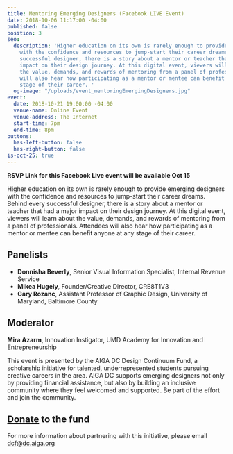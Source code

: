```yaml
---
title: Mentoring Emerging Designers (Facebook LIVE Event)
date: 2018-10-06 11:17:00 -04:00
published: false
position: 3
seo:
  description: 'Higher education on its own is rarely enough to provide emerging designers
    with the confidence and resources to jump-start their career dreams. Behind every
    successful designer, there is a story about a mentor or teacher that had a major
    impact on their design journey. At this digital event, viewers will learn about
    the value, demands, and rewards of mentoring from a panel of professionals. Attendees
    will also hear how participating as a mentor or mentee can benefit anyone at any
    stage of their career. '
  og-image: "/uploads/event_mentoringEmergingDesigners.jpg"
event:
  date: 2018-10-21 19:00:00 -04:00
  venue-name: Online Event
  venue-address: The Internet
  start-time: 7pm
  end-time: 8pm
buttons:
  has-left-button: false
  has-right-button: false
is-oct-25: true
---
```


**RSVP Link for this Facebook Live event will be available Oct 15**

Higher education on its own is rarely enough to provide emerging designers with the confidence and resources to jump-start their career dreams. Behind every successful designer, there is a story about a mentor or teacher that had a major impact on their design journey. At this digital event, viewers will learn about the value, demands, and rewards of mentoring from a panel of professionals. Attendees will also hear how participating as a mentor or mentee can benefit anyone at any stage of their career. 

## Panelists 
* **Donnisha Beverly**, Senior Visual Information Specialist, Internal Revenue Service
* **Mikea Hugely**, Founder/Creative Director, CRE8T1V3
* **Gary Rozanc**, Assistant Professor of Graphic Design, University of Maryland, Baltimore County

## Moderator
**Mira Azarm**, Innovation Instigator, UMD Academy for Innovation and Entrepreneurship

This event is presented by the AIGA DC Design Continuum Fund, a scholarship initiative for talented, underrepresented students pursuing creative careers in the area. AIGA DC supports emerging designers not only by providing financial assistance, but also by building an inclusive community where they feel welcomed and supported. Be part of the effort and join the community.

## [Donate](http://givecontinuum.org) to the fund
For more information about partnering with this initiative, please email dcf@dc.aiga.org